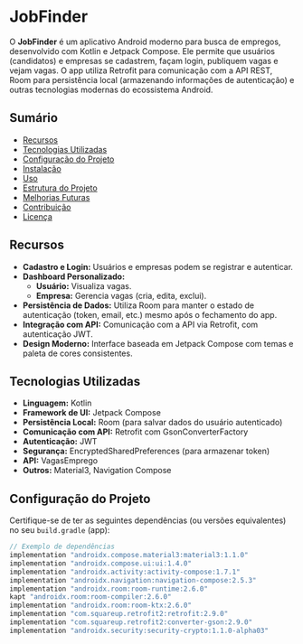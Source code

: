 # JobFinder

O **JobFinder** é um aplicativo Android moderno para busca de empregos, desenvolvido com Kotlin e Jetpack Compose. Ele permite que usuários (candidatos) e empresas se cadastrem, façam login, publiquem vagas e vejam vagas. O app utiliza Retrofit para comunicação com a API REST, Room para persistência local (armazenando informações de autenticação) e outras tecnologias modernas do ecossistema Android.

## Sumário

- [Recursos](#recursos)
- [Tecnologias Utilizadas](#tecnologias-utilizadas)
- [Configuração do Projeto](#configuração-do-projeto)
- [Instalação](#instalação)
- [Uso](#uso)
- [Estrutura do Projeto](#estrutura-do-projeto)
- [Melhorias Futuras](#melhorias-futuras)
- [Contribuição](#contribuição)
- [Licença](#licença)

## Recursos

- **Cadastro e Login:** Usuários e empresas podem se registrar e autenticar.
- **Dashboard Personalizado:** 
  - **Usuário:** Visualiza vagas.
  - **Empresa:** Gerencia vagas (cria, edita, exclui).
- **Persistência de Dados:** Utiliza Room para manter o estado de autenticação (token, email, etc.) mesmo após o fechamento do app.
- **Integração com API:** Comunicação com a API via Retrofit, com autenticação JWT.
- **Design Moderno:** Interface baseada em Jetpack Compose com temas e paleta de cores consistentes.

## Tecnologias Utilizadas

- **Linguagem:** Kotlin
- **Framework de UI:** Jetpack Compose
- **Persistência Local:** Room (para salvar dados do usuário autenticado)
- **Comunicação com API:** Retrofit com GsonConverterFactory
- **Autenticação:** JWT
- **Segurança:** EncryptedSharedPreferences (para armazenar token)
- **API:** VagasEmprego
- **Outros:** Material3, Navigation Compose

## Configuração do Projeto

Certifique-se de ter as seguintes dependências (ou versões equivalentes) no seu `build.gradle` (app):

```groovy
// Exemplo de dependências
implementation "androidx.compose.material3:material3:1.1.0"
implementation "androidx.compose.ui:ui:1.4.0"
implementation "androidx.activity:activity-compose:1.7.1"
implementation "androidx.navigation:navigation-compose:2.5.3"
implementation "androidx.room:room-runtime:2.6.0"
kapt "androidx.room:room-compiler:2.6.0"
implementation "androidx.room:room-ktx:2.6.0"
implementation "com.squareup.retrofit2:retrofit:2.9.0"
implementation "com.squareup.retrofit2:converter-gson:2.9.0"
implementation "androidx.security:security-crypto:1.1.0-alpha03"
